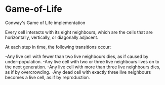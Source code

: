 # Game-of-Life
Conway's Game of Life implementation

Every cell interacts with its eight neighbours, which are the cells that are horizontally, vertically, or diagonally adjacent.

At each step in time, the following transitions occur:

-Any live cell with fewer than two live neighbours dies, as if caused by under-population.
-Any live cell with two or three live neighbours lives on to the next generation.
-Any live cell with more than three live neighbours dies, as if by overcrowding.
-Any dead cell with exactly three live neighbours becomes a live cell, as if by reproduction.
